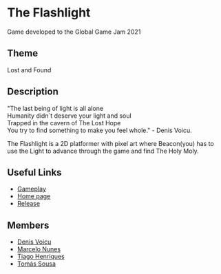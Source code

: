 # The Flashlight
Game developed to the Global Game Jam 2021

## Theme

Lost and Found

## Description

"The last being of light is all alone\
Humanity didn´t deserve your light and soul\
Trapped in the cavern of The Lost Hope\
You try to find something to make you feel whole." - Denis Voicu.

The Flashlight is a 2D platformer with pixel art where Beacon(you) has to use the Light to advance through the game and find The Holy Moly.

## Useful Links

* [Gameplay](https://youtu.be/yjudWNQ_lb8)
* [Home page](https://globalgamejam.org/2021/games/flashlight-3)
* [Release](https://github.com/Toscan0/GGJ2021/releases)

## Members

* [Denis Voicu](https://github.com/Smeurfy)
* [Marcelo Nunes](https://github.com/marcelojcn)
* [Tiago Henriques](https://github.com/Toscan0)
* [Tomás Sousa](https://github.com/BifeBala)
